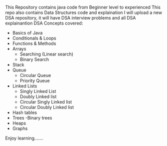 This Repository contains java code from Beginner level to experienced 
This repo also contains Data Structures code and explaination
I will upload a new DSA repository, it will have DSA interview problems and all DSA explainantion
DSA Concepts covered:
* Basics of Java
* Conditionals & Loops
* Functions & Methods
* Arrays
  - Searching (Linear search)
  - Binary Search
* Stack
* Queue
   - Circular Queue
   - Priority Queue
* Linked Lists
  - Singly Linked List
  - Doubly Linked list
  - Circular Singly Linked list
  - Circular Doubly Linked list
* Hash tables
* Trees
  -Binary trees
* Heaps
* Graphs

Enjoy learning.......
